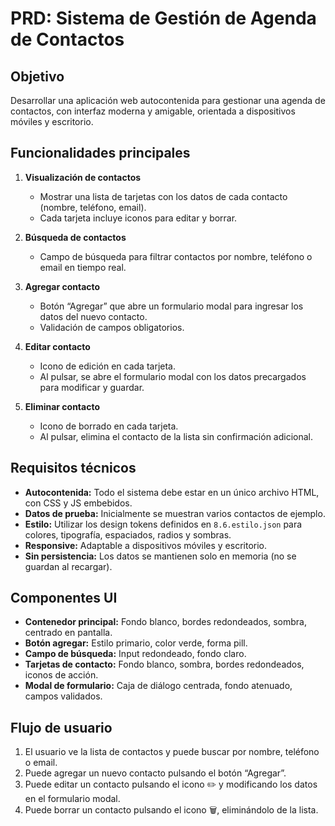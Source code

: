 # PRD: Sistema de Gestión de Agenda de Contactos

## Objetivo
Desarrollar una aplicación web autocontenida para gestionar una agenda de contactos, con interfaz moderna y amigable, orientada a dispositivos móviles y escritorio.

## Funcionalidades principales

1. **Visualización de contactos**
   - Mostrar una lista de tarjetas con los datos de cada contacto (nombre, teléfono, email).
   - Cada tarjeta incluye iconos para editar y borrar.

2. **Búsqueda de contactos**
   - Campo de búsqueda para filtrar contactos por nombre, teléfono o email en tiempo real.

3. **Agregar contacto**
   - Botón “Agregar” que abre un formulario modal para ingresar los datos del nuevo contacto.
   - Validación de campos obligatorios.

4. **Editar contacto**
   - Icono de edición en cada tarjeta.
   - Al pulsar, se abre el formulario modal con los datos precargados para modificar y guardar.

5. **Eliminar contacto**
   - Icono de borrado en cada tarjeta.
   - Al pulsar, elimina el contacto de la lista sin confirmación adicional.

## Requisitos técnicos

- **Autocontenida:** Todo el sistema debe estar en un único archivo HTML, con CSS y JS embebidos.
- **Datos de prueba:** Inicialmente se muestran varios contactos de ejemplo.
- **Estilo:** Utilizar los design tokens definidos en `8.6.estilo.json` para colores, tipografía, espaciados, radios y sombras.
- **Responsive:** Adaptable a dispositivos móviles y escritorio.
- **Sin persistencia:** Los datos se mantienen solo en memoria (no se guardan al recargar).

## Componentes UI

- **Contenedor principal:** Fondo blanco, bordes redondeados, sombra, centrado en pantalla.
- **Botón agregar:** Estilo primario, color verde, forma pill.
- **Campo de búsqueda:** Input redondeado, fondo claro.
- **Tarjetas de contacto:** Fondo blanco, sombra, bordes redondeados, iconos de acción.
- **Modal de formulario:** Caja de diálogo centrada, fondo atenuado, campos validados.

## Flujo de usuario

1. El usuario ve la lista de contactos y puede buscar por nombre, teléfono o email.
2. Puede agregar un nuevo contacto pulsando el botón “Agregar”.
3. Puede editar un contacto pulsando el icono ✏️ y modificando los datos en el formulario modal.
4. Puede borrar un contacto pulsando el icono 🗑️, eliminándolo de la lista.
